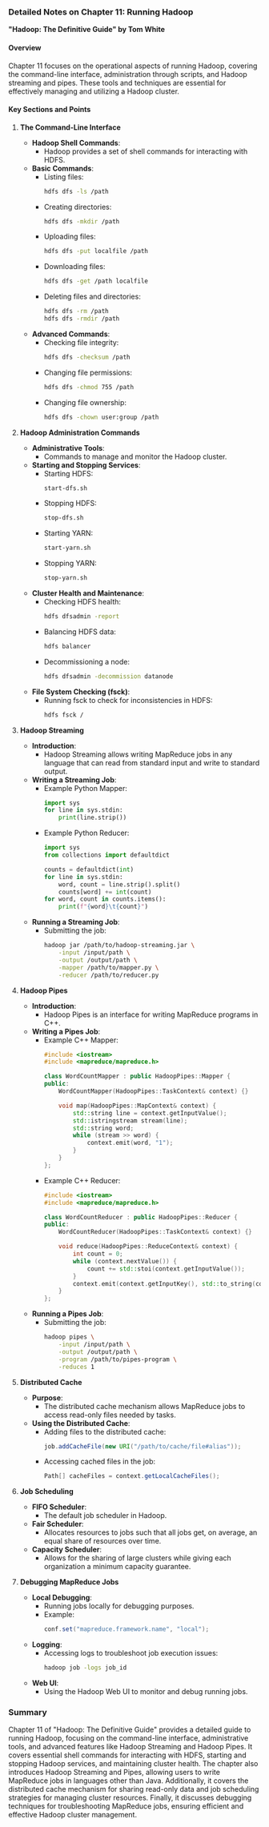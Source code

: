 ### Detailed Notes on Chapter 11: Running Hadoop
**"Hadoop: The Definitive Guide" by Tom White**

#### **Overview**
Chapter 11 focuses on the operational aspects of running Hadoop, covering the command-line interface, administration through scripts, and Hadoop streaming and pipes. These tools and techniques are essential for effectively managing and utilizing a Hadoop cluster.

#### **Key Sections and Points**

1. **The Command-Line Interface**
   - **Hadoop Shell Commands**:
     - Hadoop provides a set of shell commands for interacting with HDFS.
   - **Basic Commands**:
     - Listing files:
       ```sh
       hdfs dfs -ls /path
       ```
     - Creating directories:
       ```sh
       hdfs dfs -mkdir /path
       ```
     - Uploading files:
       ```sh
       hdfs dfs -put localfile /path
       ```
     - Downloading files:
       ```sh
       hdfs dfs -get /path localfile
       ```
     - Deleting files and directories:
       ```sh
       hdfs dfs -rm /path
       hdfs dfs -rmdir /path
       ```
   - **Advanced Commands**:
     - Checking file integrity:
       ```sh
       hdfs dfs -checksum /path
       ```
     - Changing file permissions:
       ```sh
       hdfs dfs -chmod 755 /path
       ```
     - Changing file ownership:
       ```sh
       hdfs dfs -chown user:group /path
       ```

2. **Hadoop Administration Commands**
   - **Administrative Tools**:
     - Commands to manage and monitor the Hadoop cluster.
   - **Starting and Stopping Services**:
     - Starting HDFS:
       ```sh
       start-dfs.sh
       ```
     - Stopping HDFS:
       ```sh
       stop-dfs.sh
       ```
     - Starting YARN:
       ```sh
       start-yarn.sh
       ```
     - Stopping YARN:
       ```sh
       stop-yarn.sh
       ```
   - **Cluster Health and Maintenance**:
     - Checking HDFS health:
       ```sh
       hdfs dfsadmin -report
       ```
     - Balancing HDFS data:
       ```sh
       hdfs balancer
       ```
     - Decommissioning a node:
       ```sh
       hdfs dfsadmin -decommission datanode
       ```
   - **File System Checking (fsck)**:
     - Running fsck to check for inconsistencies in HDFS:
       ```sh
       hdfs fsck /
       ```

3. **Hadoop Streaming**
   - **Introduction**:
     - Hadoop Streaming allows writing MapReduce jobs in any language that can read from standard input and write to standard output.
   - **Writing a Streaming Job**:
     - Example Python Mapper:
       ```python
       import sys
       for line in sys.stdin:
           print(line.strip())
       ```
     - Example Python Reducer:
       ```python
       import sys
       from collections import defaultdict

       counts = defaultdict(int)
       for line in sys.stdin:
           word, count = line.strip().split()
           counts[word] += int(count)
       for word, count in counts.items():
           print(f"{word}\t{count}")
       ```
   - **Running a Streaming Job**:
     - Submitting the job:
       ```sh
       hadoop jar /path/to/hadoop-streaming.jar \
           -input /input/path \
           -output /output/path \
           -mapper /path/to/mapper.py \
           -reducer /path/to/reducer.py
       ```

4. **Hadoop Pipes**
   - **Introduction**:
     - Hadoop Pipes is an interface for writing MapReduce programs in C++.
   - **Writing a Pipes Job**:
     - Example C++ Mapper:
       ```cpp
       #include <iostream>
       #include <mapreduce/mapreduce.h>

       class WordCountMapper : public HadoopPipes::Mapper {
       public:
           WordCountMapper(HadoopPipes::TaskContext& context) {}

           void map(HadoopPipes::MapContext& context) {
               std::string line = context.getInputValue();
               std::istringstream stream(line);
               std::string word;
               while (stream >> word) {
                   context.emit(word, "1");
               }
           }
       };
       ```
     - Example C++ Reducer:
       ```cpp
       #include <iostream>
       #include <mapreduce/mapreduce.h>

       class WordCountReducer : public HadoopPipes::Reducer {
       public:
           WordCountReducer(HadoopPipes::TaskContext& context) {}

           void reduce(HadoopPipes::ReduceContext& context) {
               int count = 0;
               while (context.nextValue()) {
                   count += std::stoi(context.getInputValue());
               }
               context.emit(context.getInputKey(), std::to_string(count));
           }
       };
       ```
   - **Running a Pipes Job**:
     - Submitting the job:
       ```sh
       hadoop pipes \
           -input /input/path \
           -output /output/path \
           -program /path/to/pipes-program \
           -reduces 1
       ```

5. **Distributed Cache**
   - **Purpose**:
     - The distributed cache mechanism allows MapReduce jobs to access read-only files needed by tasks.
   - **Using the Distributed Cache**:
     - Adding files to the distributed cache:
       ```java
       job.addCacheFile(new URI("/path/to/cache/file#alias"));
       ```
     - Accessing cached files in the job:
       ```java
       Path[] cacheFiles = context.getLocalCacheFiles();
       ```

6. **Job Scheduling**
   - **FIFO Scheduler**:
     - The default job scheduler in Hadoop.
   - **Fair Scheduler**:
     - Allocates resources to jobs such that all jobs get, on average, an equal share of resources over time.
   - **Capacity Scheduler**:
     - Allows for the sharing of large clusters while giving each organization a minimum capacity guarantee.

7. **Debugging MapReduce Jobs**
   - **Local Debugging**:
     - Running jobs locally for debugging purposes.
     - Example:
       ```java
       conf.set("mapreduce.framework.name", "local");
       ```
   - **Logging**:
     - Accessing logs to troubleshoot job execution issues:
       ```sh
       hadoop job -logs job_id
       ```
   - **Web UI**:
     - Using the Hadoop Web UI to monitor and debug running jobs.

### **Summary**
Chapter 11 of "Hadoop: The Definitive Guide" provides a detailed guide to running Hadoop, focusing on the command-line interface, administrative tools, and advanced features like Hadoop Streaming and Hadoop Pipes. It covers essential shell commands for interacting with HDFS, starting and stopping Hadoop services, and maintaining cluster health. The chapter also introduces Hadoop Streaming and Pipes, allowing users to write MapReduce jobs in languages other than Java. Additionally, it covers the distributed cache mechanism for sharing read-only data and job scheduling strategies for managing cluster resources. Finally, it discusses debugging techniques for troubleshooting MapReduce jobs, ensuring efficient and effective Hadoop cluster management.